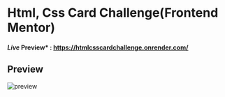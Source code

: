 # Html, Css Card Challenge(Frontend Mentor)

#### *Live* Preview* : https://htmlcsscardchallenge.onrender.com/

## Preview

![preview](https://github.com/projectfinalaudio/htmlcsscard_frontend_mentor/blob/master/preview/desktop_preview.PNG?raw=true)


